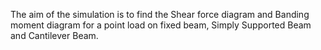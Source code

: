 The aim of the simulation is to find the Shear force diagram and Banding moment diagram for a point load on fixed beam, Simply Supported Beam and Cantilever Beam.
